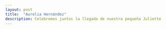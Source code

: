 ```yaml
---
layout: post
title:  "Aurelia Hernández"
description: Celebremos juntos la llegada de nuestra pequeña Juliette 
---
```


